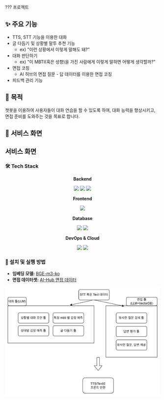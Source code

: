 ??? 프로젝트
<div class="section">
    <h2>✨ 주요 기능</h2>
    <ul>
        <li>TTS, STT 기능을 이용한 대화</li>
        <li>글 다듬기 및 상황별 말투 추천 기능
            <ul class="example">
                <li>ex) "이런 상황에서 이렇게 말해도 돼?"</li>
            </ul>
        </li>
        <li>대화 판단하기
            <ul class="example">
                <li>ex) "이 MBTI(혹은 성향)을 가진 사람에게 이렇게 말하면 어떻게 생각할까?"</li>
            </ul>
        </li>
        <li>면접 코칭
            <ul>
                <li>AI 허브의 면접 질문 - 답 데이터를 이용한 면접 코칭</li>
            </ul>
        </li>
        <li>피드백 관리 기능</li>
    </ul>
</div>

## 🎯 목적
챗봇을 이용하여 사용자들이 대화 연습을 할 수 있도록 하여, 대화 능력을 향상시키고, 면접 준비를 도와주는 것을 목표로 합니다.

## 📱 서비스 화면

## 서비스 화면

### 🛠 Tech Stack

<div align="center">
  <p><strong>Backend</strong></p>
  <img src="https://img.shields.io/badge/SpringBoot-6DB33F?style=flat&logo=springboot&logoColor=white"/>
  <img src="https://img.shields.io/badge/FastAPI-009688?style=flat&logo=fastapi&logoColor=white"/>
  <img src="https://img.shields.io/badge/LangChain-3B85DE?style=flat&logo=langchain&logoColor=white"/>
  <br/>
  <p><strong>Frontend</strong></p>
  <img src="https://img.shields.io/badge/React_Native-61DAFB?style=flat&logo=react&logoColor=black"/>
  <br/>
  <p><strong>Database</strong></p>
  <img src="https://img.shields.io/badge/PostgreSQL-4169E1?style=flat&logo=postgresql&logoColor=white"/>
  <img src="https://img.shields.io/badge/Chroma-5701F8?style=flat&logo=chroma&logoColor=white"/>
  <br/>
  <p><strong>DevOps & Cloud</strong></p>
  <img src="https://img.shields.io/badge/AWS-232F3E?style=flat&logo=amazonaws&logoColor=white"/>
  <img src="https://img.shields.io/badge/GitHub_Actions-2088FF?style=flat&logo=githubactions&logoColor=white"/>
  <br/>
</div>

<h3>🚀 설치 및 실행 방법</h3>
<ul>
    <li>
        <strong>임베딩 모델:</strong> <a href="https://huggingface.co/dragonkue/BGE-m3-ko" target="_blank" rel="noopener noreferrer">BGE-m3-ko</a>
    </li>
    <li>
        <strong>면접 데이터셋:</strong> <a href="https://aihub.or.kr/aihubdata/data/view.do?dataSetSn=71592" target="_blank" rel="noopener noreferrer">AI-Hub 면접 데이터</a>
    </li>
</ul>


![프로젝트 에이전트 이미지](unionProject_agent.png)

